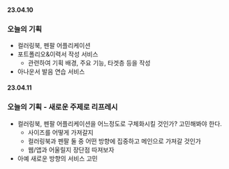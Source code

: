 #### 23.04.10
### 오늘의 기획
- 컬러링북, 펜팔 어플리케이션
- 포트폴리오&이력서 작성 서비스
  - 관련하여 기획 배경, 주요 기능, 타겟층 등을 작성
- 아나운서 발음 연습 서비스

#### 23.04.11
### 오늘의 기획 - 새로운 주제로 리프레시
- 컬러링북, 펜팔 어플리케이션을 어느정도로 구체화시킬 것인가? 고민해봐야 한다.
  - 사이즈를 어떻게 가져갈지
  - 컬러링북과 펜팔 둘 중 어떤 방향에 집중하고 메인으로 가져갈 것인가
  - 웹/앱과 어울릴지 장단점 따져보자
- 아예 새로운 방향의 서비스 고민

